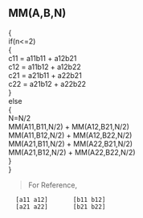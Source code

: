 <!This pseudocode is for Strassen's Multiplication Algorithm which uses Divide and Conquer Approach and limits the time complexity to O(n^3)>

## MM(A,B,N) <!A and B are matrices while N is the dimension of matrices>
{\
  if(n<=2)\
  {\
    c11 = a11b11 + a12b21\
    c12 = a11b12 + a12b22\
    c21 = a21b11 + a22b21\
    c22 = a21b12 + a22b22\
  }\
  else\
  {\
    N=N/2\
    MM(A11,B11,N/2) + MM(A12,B21,N/2)\
    MM(A11,B12,N/2) + MM(A12,B22,N/2)\
    MM(A21,B11,N/2) + MM(A22,B21,N/2)\
    MM(A21,B12,N/2) + MM(A22,B22,N/2)\
  }\
}

> For Reference, 

      [a11 a12]       [b11 b12]
      [a21 a22]       [b21 b22]

